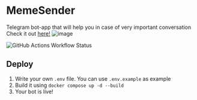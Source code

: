 # MemeSender

 Telegram bot-app that will help you in case of very important conversation
 Check it out [here!](https://t.me/MemeDelivery_bot)
 ![image](https://github.com/user-attachments/assets/20b0f604-bee4-404e-906e-5a01c87ea494)


 ![GitHub Actions Workflow Status](https://img.shields.io/github/actions/workflow/status/pixol20/MemeSender/deploy.yaml)

## Deploy
1. Write your own `.env` file. You can use `.env.example` as example
2. Build it using `docker compose up -d --build`
3. Your bot is live!
